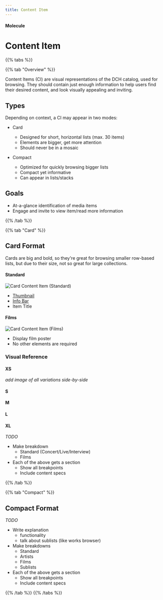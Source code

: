 ```yaml
---
title: Content Item
---
```


#### Molecule

# Content Item

{{% tabs %}}

{{% tab "Overview" %}}

Content Items (CI) are visual representations of the DCH catalog, used for browsing. They should contain just enough information to help users find their desired content, and look visually appealing and inviting.

## Types

Depending on context, a CI may appear in two modes:

* Card
  * Designed for short, horizontal lists (max. 30 items)
  * Elements are bigger, get more attention
  * Should never be in a mosaic

* Compact
  * Optimized for quickly browsing bigger lists
  * Compact yet informative
  * Can appear in lists/stacks

## Goals

* At-a-glance identification of media items
* Engage and invite to view item/read more information


{{% /tab %}}

{{% tab "Card" %}}

## Card Format
Cards are big and bold, so they're great for browsing smaller row-based lists, but due to their size, not so great for large collections.

#### Standard

![Card Content Item (Standard)](/images/molecules/content-item/card/standard/breakdown.png)

* [Thumbnail](/design-system/atoms/thumbnail)
* [Info Bar](/design-system/molecules/info-bar)
* Item Title

#### Films

![Card Content Item (Films)](/images/molecules/content-item/card/films/breakdown.png)

* Display film poster
* No other elements are required

### Visual Reference

#### XS
_add image of all variations side-by-side_

#### S
#### M
#### L
#### XL

_TODO_

* Make breakdown
   * Standard (Concert/Live/Interview)
   * Films
* Each of the above gets a section
  * Show all breakpoints
  * Include content specs

{{% /tab %}}

{{% tab "Compact" %}}
## Compact Format

_TODO_

* Write explanation
  * functionality
  * talk about sublists (like works browser)
* Make breakdowns
   * Standard
   * Artists
   * Films
   * Sublists
* Each of the above gets a section
  * Show all breakpoints
  * Include content specs


{{% /tab %}}
{{% /tabs %}}
